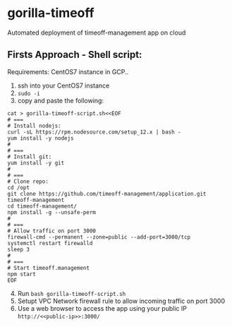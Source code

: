 # gorilla-timeoff
Automated deployment of timeoff-management app on cloud

## Firsts Approach -  Shell script:
Requirements: CentOS7 instance in GCP..
1. ssh into your CentOS7 instance
2. `sudo -i`
3. copy and paste the following:
````
cat > gorilla-timeoff-script.sh<<EOF
# ===
# Install nodejs:
curl -sL https://rpm.nodesource.com/setup_12.x | bash -
yum install -y nodejs
#
# ===
# Install git:
yum install -y git
#
# ===
# Clone repo:
cd /opt
git clone https://github.com/timeoff-management/application.git timeoff-management
cd timeoff-management/
npm install -g --unsafe-perm
# 
# ===
# Allow traffic on port 3000
firewall-cmd --permanent --zone=public --add-port=3000/tcp
systemctl restart firewalld
sleep 3
#
# ===
# Start timeoff.management
npm start
EOF
````
4. Run `bash gorilla-timeoff-script.sh`
5. Setupt VPC Network firewall rule to allow incoming traffic on port 3000
6. Use a web browser to access the app using your public IP `http://<<public-ip>>:3000/`
